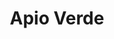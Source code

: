 ---
title: "Apio Verde"
url: /ciudad-autonoma-de-buenos-aires/apio-verde-avenida-cabildo/
shop: Spielzeug
---